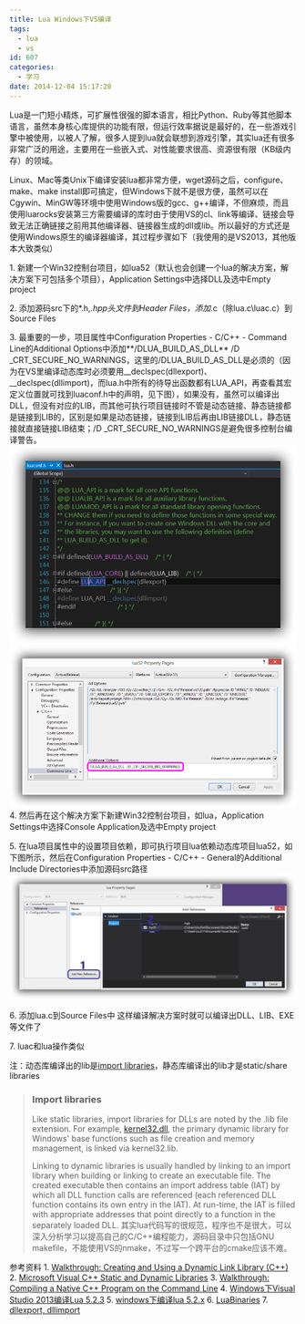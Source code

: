 ```yaml
---
title: Lua Windows下VS编译
tags:
  - lua
  - vs
id: 607
categories:
  - 学习
date: 2014-12-04 15:17:28
---
```


Lua是一门短小精炼，可扩展性很强的脚本语言，相比Python、Ruby等其他脚本语言，虽然本身核心库提供的功能有限，但运行效率据说是最好的，在一些游戏引擎中被使用，以被人了解，很多人提到lua就会联想到游戏引擎，其实lua还有很多非常广泛的用途，主要用在一些嵌入式、对性能要求很高、资源很有限（KB级内存）的领域。

<!--more-->

Linux、Mac等类Unix下编译安装lua都非常方便，wget源码之后，configure、make、make install即可搞定，但Windows下就不是很方便，虽然可以在Cgywin、MinGW等环境中使用Windows版的gcc、g++编译，不但麻烦，而且使用luarocks安装第三方需要编译的库时由于使用VS的cl、link等编译、链接会导致无法正确链接之前用其他编译器、链接器生成的dll或lib。所以最好的方式还是使用Windows原生的编译器编译，其过程步骤如下（我使用的是VS2013，其他版本大致类似）

1\. 新建一个Win32控制台项目，如lua52（默认也会创建一个lua的解决方案，解决方案下可包括多个项目），Application Settings中选择DLL及选中Empty project

2\. 添加源码src下的*.h,*.hpp头文件到Header Files，添加*.c（除lua.c\luac.c）到Source Files

3\. 最重要的一步，项目属性中Configuration Properties - C/C++ - Command Line的Additional Options中添加**/DLUA_BUILD_AS_DLL** /D _CRT_SECURE_NO_WARNINGS，这里的/DLUA_BUILD_AS_DLL是必须的（因为在VS里编译动态库时必须要用__declspec(dllexport)、__declspec(dllimport)，而lua.h中所有的待导出函数都有LUA_API，再查看其宏定义位置就可找到luaconf.h中的声明，见下图），如果没有，虽然可以编译出DLL，但没有对应的LIB，而其他可执行项目链接时不管是动态链接、静态链接都是链接到LIB的，区别是如果是动态链接，链接到LIB后再由LIB链接DLL，静态链接就直接链接LIB结束；/D _CRT_SECURE_NO_WARNINGS是避免很多控制台编译警告。
[![lua_DLUA_BUILD_AS_DLL](/resources/2014/12/lua_DLUA_BUILD_AS_DLL.png)](/resources/2014/12/lua_DLUA_BUILD_AS_DLL.png)
[![lua_project_compile_command_line](/resources/2014/12/lua_project_compile_command_line.png)](/resources/2014/12/lua_project_compile_command_line.png)
4\. 然后再在这个解决方案下新建Win32控制台项目，如lua，Application Settings中选择Console Application及选中Empty project

5\. 在lua项目属性中的设置项目依赖，即可执行项目lua依赖动态库项目lua52，如下图所示，然后在Configuration Properties - C/C++ - General的Additional Include Directories中添加源码src路径
[![lua_project_dependence_references_settings](/resources/2014/12/lua_project_dependence_references_settings.png)](/resources/2014/12/lua_project_dependence_references_settings.png)

6\. 添加lua.c到Source Files中
这样编译解决方案时就可以编译出DLL、LIB、EXE等文件了

7\. luac和lua操作类似

注：动态库编译出的lib是[import libraries](http://en.wikipedia.org/wiki/Dynamic-link_library#Import_libraries)，静态库编译出的lib才是static/share libraries
> ### <span id="Import_libraries" class="mw-headline">Import libraries</span>
> 
> Like static libraries, import libraries for DLLs are noted by the .lib file extension. For example, [kernel32.dll](http://en.wikipedia.org/wiki/Kernel32.dll "Kernel32.dll"), the primary dynamic library for Windows' base functions such as file creation and memory management, is linked via kernel32.lib.
> 
> 
> Linking to dynamic libraries is usually handled by linking to an import library when building or linking to create an executable file. The created executable then contains an import address table (IAT) by which all DLL function calls are referenced (each referenced DLL function contains its own entry in the IAT). At run-time, the IAT is filled with appropriate addresses that point directly to a function in the separately loaded DLL.
其实lua代码写的很规范，程序也不是很大，可以深入分析学习以提高自己的C/C++编程能力，源码目录中只包括GNU makefile，不能使用VS的nmake，不过写一个跨平台的cmake应该不难。

参考资料
1\. [Walkthrough: Creating and Using a Dynamic Link Library (C++)](http://msdn.microsoft.com/en-us/library/ms235636.aspx)
2\. [Microsoft Visual C++ Static and Dynamic Libraries](http://www.codeproject.com/Articles/85391/Microsoft-Visual-C-Static-and-Dynamic-Libraries)
3\. [Walkthrough: Compiling a Native C++ Program on the Command Line](http://msdn.microsoft.com/en-us/library/ms235639.aspx)
4\. [Windows下Visual Studio 2013编译Lua 5.2.3](http://www.cnblogs.com/junchu25/p/3626280.html)
5\. [windows下编译lua 5.2.x](http://z1y1m1.blog.163.com/blog/static/518373272014322102138399/)
6\. [LuaBinaries](http://sourceforge.net/projects/luabinaries/)
7\. [dllexport, dllimport](http://msdn.microsoft.com/en-us/library/3y1sfaz2.aspx)